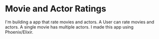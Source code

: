 # Movie and Actor Ratings

I'm building a app that rate movies and actors. A User can rate movies and actors. A single movie has multiple actors. I made this app using Phoenix/Elixir.
